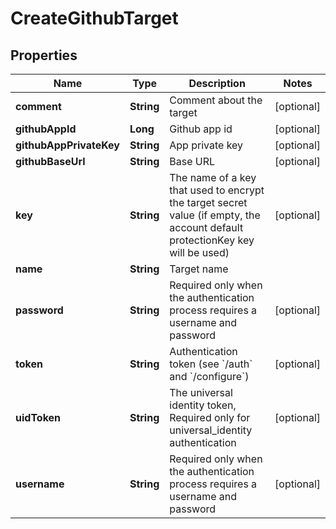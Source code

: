

# CreateGithubTarget

## Properties

Name | Type | Description | Notes
------------ | ------------- | ------------- | -------------
**comment** | **String** | Comment about the target |  [optional]
**githubAppId** | **Long** | Github app id |  [optional]
**githubAppPrivateKey** | **String** | App private key |  [optional]
**githubBaseUrl** | **String** | Base URL |  [optional]
**key** | **String** | The name of a key that used to encrypt the target secret value (if empty, the account default protectionKey key will be used) |  [optional]
**name** | **String** | Target name | 
**password** | **String** | Required only when the authentication process requires a username and password |  [optional]
**token** | **String** | Authentication token (see &#x60;/auth&#x60; and &#x60;/configure&#x60;) |  [optional]
**uidToken** | **String** | The universal identity token, Required only for universal_identity authentication |  [optional]
**username** | **String** | Required only when the authentication process requires a username and password |  [optional]




